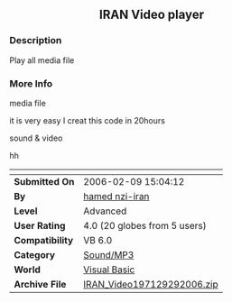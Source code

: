 ﻿<div align="center">

## IRAN Video player


</div>

### Description

Play all media file
 
### More Info
 
media file

it is very easy I creat this code in 20hours

sound &amp; video

hh


<span>             |<span>
---                |---
**Submitted On**   |2006-02-09 15:04:12
**By**             |[hamed nzi\-iran](https://github.com/Planet-Source-Code/PSCIndex/blob/master/ByAuthor/hamed-nzi-iran.md)
**Level**          |Advanced
**User Rating**    |4.0 (20 globes from 5 users)
**Compatibility**  |VB 6\.0
**Category**       |[Sound/MP3](https://github.com/Planet-Source-Code/PSCIndex/blob/master/ByCategory/sound-mp3__1-45.md)
**World**          |[Visual Basic](https://github.com/Planet-Source-Code/PSCIndex/blob/master/ByWorld/visual-basic.md)
**Archive File**   |[IRAN\_Video197129292006\.zip](https://github.com/Planet-Source-Code/hamed-nzi-iran-iran-video-player__1-64266/archive/master.zip)








